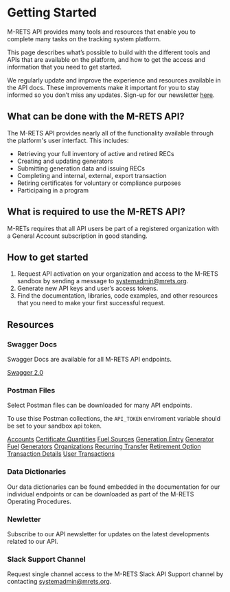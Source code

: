 # Getting Started

M-RETS API provides many tools and resources that enable you to complete many tasks on the tracking system platform.

This page describes what’s possible to build with the different tools and APIs that are available on the platform, and how to get the access and information that you need to get started.

We regularly update and improve the experience and resources available in the API docs. These improvements make it important for you to stay informed so you don’t miss any updates. Sign-up for our newsletter [here]().

## What can be done with the M-RETS API?

The M-RETS API provides nearly all of the functionality available through the platform's user interfact. This includes:

* Retrieving your full inventory of active and retired RECs
* Creating and updating generators
* Submitting generation data and issuing RECs
* Completing and internal, external, export transaction
* Retiring certificates for voluntary or compliance purposes
* Participaing in a program

## What is required to use the M-RETS API?

M-RETs requires that all API users be part of a registered organization with a General Account subscription in good standing.

## How to get started

1. Request API activation on your organization and access to the M-RETS sandbox by sending a message to [systemadmin@mrets.org](mailto:systemadmin@mrets.org).
2. Generate new API keys and user’s access tokens.
3. Find the documentation, libraries, code examples, and other resources that you need to make your first successful request.

## Resources

### Swagger Docs

Swagger Docs are available for all M-RETS API endpoints.

[Swagger 2.0](http://localhost:3000/apipie.json?type=swagger)

### Postman Files

Select Postman files can be downloaded for many API endpoints.

To use thise Postman collections, the `API_TOKEN` enviroment variable should be set to your sandbox api token.

[Accounts](https://m-rets-sandbox.herokuapp.com/Accounts.postman_collection.json)
[Certificate Quantities](https://m-rets-sandbox.herokuapp.com/Certificate-Quantities.postman_collection.json)
[Fuel Sources](https://m-rets-sandbox.herokuapp.com/Fuel-Sources.postman_collection.json)
[Generation Entry](https://m-rets-sandbox.herokuapp.com/Generation-Entry.postman_collection.json)
[Generator Fuel](https://m-rets-sandbox.herokuapp.com/Generator-Fuel.postman_collection.json)
[Generators](https://m-rets-sandbox.herokuapp.com/Generators.postman_collection.json)
[Organizations](https://m-rets-sandbox.herokuapp.com/Organizations.postman_collection.json)
[Recurring Transfer](https://m-rets-sandbox.herokuapp.com/Recurring-Transfer.postman_collection.json)
[Retirement Option](https://m-rets-sandbox.herokuapp.com/Retirement-Option.postman_collection.json)
[Transaction Details](https://m-rets-sandbox.herokuapp.com/Transaction-Details.postman_collection.json)
[User Transactions](https://m-rets-sandbox.herokuapp.com/User-Transactions.postman_collection.json)

### Data Dictionaries

Our data dictionaries can be found embedded in the documentation for our individual endpoints or can be downloaded as part of the M-RETS Operating Procedures.

### Newletter

Subscribe to our API newsletter for updates on the latest developments related to our API.

### Slack Support Channel

Request single channel access to the M-RETS Slack API Support channel by contacting [systemadmin@mrets.org](mailto:systemadmin@mrets.org).
